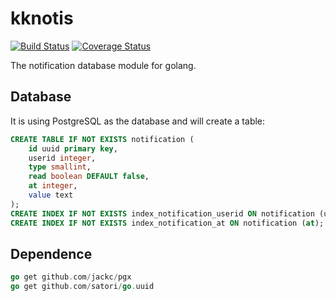 # kknotis
[![Build Status](https://travis-ci.org/drkaka/kknotis.svg)](https://travis-ci.org/drkaka/kknotis)
[![Coverage Status](https://codecov.io/github/drkaka/kknotis/coverage.svg?branch=master)](https://codecov.io/github/drkaka/kknotis?branch=master) 

The notification database module for golang.

## Database
It is using PostgreSQL as the database and will create a table:

```sql  
CREATE TABLE IF NOT EXISTS notification (
	id uuid primary key,
	userid integer,
    type smallint,
    read boolean DEFAULT false,
    at integer,
    value text
);
CREATE INDEX IF NOT EXISTS index_notification_userid ON notification (userid);
CREATE INDEX IF NOT EXISTS index_notification_at ON notification (at);
```

## Dependence

```Go
go get github.com/jackc/pgx
go get github.com/satori/go.uuid
```